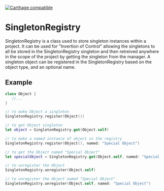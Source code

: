 [![Carthage compatible](https://img.shields.io/badge/Carthage-compatible-4BC51D.svg?style=flat)](https://github.com/Carthage/Carthage)

# SingletonRegistry

 SingletonRegistry is a class used to store singleton instances within a project.
 It can be used for "Invertion of Control" allowing the singletons to all be stored in
 the SingletonRegistry singleton and then retreived anywhere in the scope of the project by
 getting the singleton from the manager.  A singleton object can be registered in the
 SingletonRegistry based on the object type, and an optional name.
 
 ## Example
 
 ```swift
class Object {
    //...
}

// to make Object a singleton
SingletonRegistry.register(Object())

// to get Object singleton
let object = SingletonRegistry.get(Object.self)

// to make a named instance of object in the registry
SingletonRegistry.register(Object(), named: "Special Object")

// to get the Object named "Special Object"
let specialObject = SingletonRegistry.get(Object.self, named: "Special Object")

// to unregister the Object
SingletonRegistry.unregister(Object.self)

// to unregister the Object named "Special Object"
SingletonRegistry.unregister(Object.self, named: "Special Object")
```
